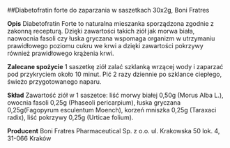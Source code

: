 ##Diabetofratin forte do zaparzania w saszetkach 30x2g, Boni Fratres

**Opis** Diabetofratin Forte to naturalna mieszanka sporządzona zgodnie z zakonną recepturą. Dzięki zawartości takich ziół jak morwa biała, naowocnia fasoli czy łuska gryczana wspomaga organizm w utrzymaniu prawidłowego poziomu cukru we krwi a dzięki zawartości pokrzywy również prawidłowego krążenia krwi.

**Zalecane spożycie** 1 saszetkę ziół zalać szklanką wrzącej wody i zaparzać pod przykryciem około 10 minut. Pić 2 razy dziennie po szklance ciepłego, świeżo przygotowanego naparu.

**Skład** Zawartość ziół w 1 saszetce: liść morwy białej 0,50g (Morus Alba L.), owocnia fasoli 0,25g (Phaseoli pericarpium), łuska gryczana 0,25g(Fagopyrum esculentum Moench), korzeń mniszka 0,25g (Taraxaci radix), liść pokrzywy 0,25g (Urticae folium).

**Producent** Boni Fratres Pharmaceutical Sp. z o.o.
ul. Krakowska 50 lok. 4, 31-066 Kraków
